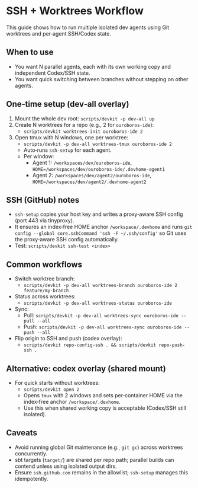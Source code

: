 # SSH + Worktrees Workflow

This guide shows how to run multiple isolated dev agents using Git worktrees and per‑agent SSH/Codex state.

## When to use
- You want N parallel agents, each with its own working copy and independent Codex/SSH state.
- You want quick switching between branches without stepping on other agents.

## One‑time setup (dev‑all overlay)
1) Mount the whole dev root: `scripts/devkit -p dev-all up`
2) Create N worktrees for a repo (e.g., 2 for `ouroboros-ide`):
   - `scripts/devkit worktrees-init ouroboros-ide 2`
3) Open tmux with N windows, one per worktree:
   - `scripts/devkit -p dev-all worktrees-tmux ouroboros-ide 2`
   - Auto‑runs `ssh-setup` for each agent.
   - Per window:
     - Agent 1: `/workspaces/dev/ouroboros-ide`, `HOME=/workspaces/dev/ouroboros-ide/.devhome-agent1`
     - Agent 2: `/workspaces/dev/agent2/ouroboros-ide`, `HOME=/workspaces/dev/agent2/.devhome-agent2`

## SSH (GitHub) notes
- `ssh-setup` copies your host key and writes a proxy‑aware SSH config (port 443 via tinyproxy).
- It ensures an index‑free HOME anchor `/workspace/.devhome` and runs `git config --global core.sshCommand 'ssh -F ~/.ssh/config'` so Git uses the proxy‑aware SSH config automatically.
- Test: `scripts/devkit ssh-test <index>`

## Common workflows
- Switch worktree branch:
  - `scripts/devkit -p dev-all worktrees-branch ouroboros-ide 2 feature/my-branch`
- Status across worktrees:
  - `scripts/devkit -p dev-all worktrees-status ouroboros-ide`
- Sync:
  - Pull: `scripts/devkit -p dev-all worktrees-sync ouroboros-ide --pull --all`
  - Push: `scripts/devkit -p dev-all worktrees-sync ouroboros-ide --push --all`
- Flip origin to SSH and push (codex overlay):
  - `scripts/devkit repo-config-ssh . && scripts/devkit repo-push-ssh .`

## Alternative: codex overlay (shared mount)
- For quick starts without worktrees:
  - `scripts/devkit open 2`
  - Opens `tmux` with 2 windows and sets per‑container HOME via the index‑free anchor `/workspace/.devhome`.
  - Use this when shared working copy is acceptable (Codex/SSH still isolated).

## Caveats
- Avoid running global Git maintenance (e.g., `git gc`) across worktrees concurrently.
- sbt targets (`target/`) are shared per repo path; parallel builds can contend unless using isolated output dirs.
- Ensure `ssh.github.com` remains in the allowlist; `ssh-setup` manages this idempotently.
